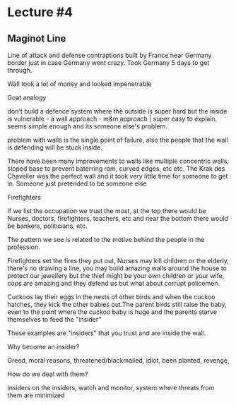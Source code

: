 # Lecture #4

## Maginot Line

Line of attack and defense contraptions built by France near Germany border just in case Germany went crazy. Took Germany 5 days to get through.

Wall took a lot of money and looked impenetrable

Goat analogy

don't build a defence system where the outside is super hard but the inside is vulnerable - a wall approach - m&m approach | super easy to explain, seems simple enough and its someone else's problem.

problem with walls is the single point of failure, also the people that the wall is defending will be stuck inside.

There have been many improvements to walls like multiple concentric walls, sloped base to prevent baterring ram, curved edges, etc etc. The Krak des Chavelier was the perfect wall and it took very little time for someone to get in. Someone just pretended to be someone else



Firefighters

If we list the occupation we trust the most, at the top there would be Nurses, doctors, firefighters, teachers, etc and near the bottom there would be bankers, politicians, etc.

The pattern we see is related to the motive behind the people in the profession.

Firefighters set the fires they put out, Nurses may kill children or the elderly, there's no drawing a line, you may build amazing walls around the house to protect our jewellery but the thief might be your own children or your wife, cops are amazing and they defend us but what about corrupt policemen.

Cuckoos lay their eggs in the nests of other birds and when the cuckoo hatches, they kick the other babies out.The parent birds still raise the baby, even to the point where the cuckoo baby is huge and the parents starve themselves to feed the "insider"

These examples are "insiders" that you trust and are inside the wall.



Why become an insider?

Greed, moral reasons, threatened/blackmailed, idiot, been planted, revenge, 



How do we deal with them?

insiders on the insiders, watch and monitor, system where threats from them are minimized